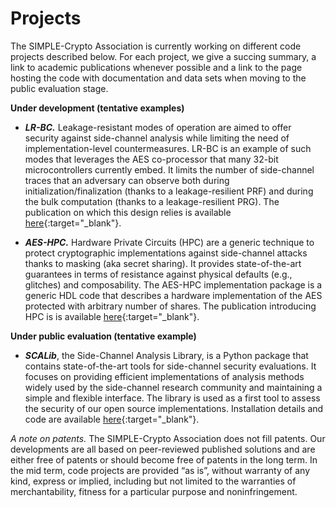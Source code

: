 # Projects

The SIMPLE-Crypto Association is currently working on different code projects described below.
For each project, we give a succing summary, a link to academic publications whenever possible
and a link to the page hosting the code with documentation and data sets when moving to
the public evaluation stage.

**Under development (tentative examples)**

* <strong><em>LR-BC.</em></strong> Leakage-resistant modes of operation are aimed to 
offer security against side-channel analysis while limiting the need of implementation-level
countermeasures. LR-BC is an example of such modes that
leverages the AES co-processor that many 32-bit microcontrollers currently embed.
It limits the number of side-channel traces that an adversary can observe both during
initialization/finalization (thanks to a leakage-resilient PRF) and during the bulk
computation (thanks to a leakage-resilient PRG). The publication on which this design
relies is available [here](https://tches.iacr.org/index.php/TCHES/article/view/8988/){:target="_blank"}.

* <strong><em>AES-HPC.</em></strong> Hardware Private Circuits (HPC) are a generic technique 
to protect cryptographic implementations against side-channel attacks thanks to masking (aka secret sharing).
It provides state-of-the-art guarantees in terms of resistance against physical defaults
(e.g., glitches) and composability. The AES-HPC implementation package is a generic HDL
code that describes a hardware implementation of the AES protected with arbitrary number of shares.
The publication introducing HPC is is available [here](https://eprint.iacr.org/2020/185){:target="_blank"}.


**Under public evaluation (tentative example)**

* <strong><em>SCALib</em></strong>, the Side-Channel Analysis Library,
is a Python package that contains state-of-the-art tools for side-channel security evaluations. 
It focuses on providing efficient implementations of analysis methods widely used by the 
side-channel research community and maintaining a simple and flexible interface. The library
is used as a first tool to assess the security of our open source implementations.
Installation details and code are available [here](https://scalib.readthedocs.io/){:target="_blank"}.

_A note on patents._ The SIMPLE-Crypto Association does not fill patents.
Our developments are all based on peer-reviewed published solutions and are either free of patents 
or should become free of patents in the long term. In the mid term, code projects are
provided “as is”, without warranty of any kind, express or implied, including but not limited to 
the warranties of merchantability, fitness for a particular purpose and noninfringement. 
